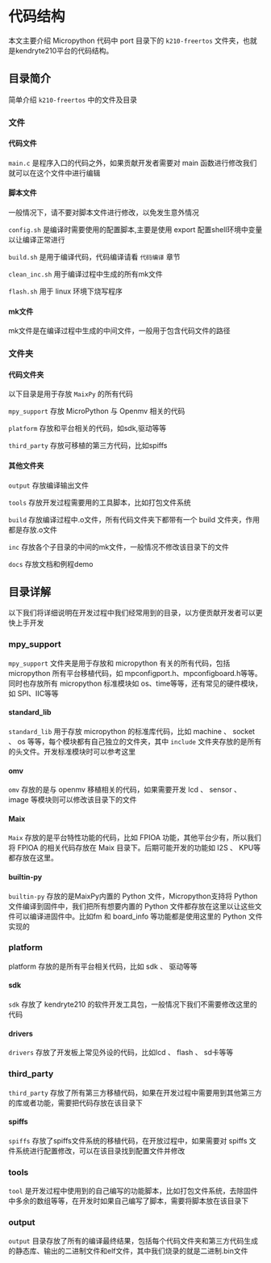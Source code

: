 代码结构
========

本文主要介绍 Micropython 代码中 port 目录下的 `k210-freertos` 文件夹，也就是kendryte210平台的代码结构。

## 目录简介

简单介绍 `k210-freertos` 中的文件及目录

### 文件

#### 代码文件

`main.c` 是程序入口的代码之外，如果贡献开发者需要对 main 函数进行修改我们就可以在这个文件中进行编辑

#### 脚本文件

一般情况下，请不要对脚本文件进行修改，以免发生意外情况

`config.sh` 是编译时需要使用的配置脚本,主要是使用 export 配置shell环境中变量以让编译正常进行

`build.sh` 是用于编译代码，代码编译请看 `代码编译` 章节

`clean_inc.sh` 用于编译过程中生成的所有mk文件

`flash.sh` 用于 linux 环境下烧写程序

#### mk文件

mk文件是在编译过程中生成的中间文件，一般用于包含代码文件的路径

### 文件夹

#### 代码文件夹

以下目录是用于存放 `MaixPy` 的所有代码

`mpy_support` 存放 MicroPython 与 Openmv 相关的代码

`platform` 存放和平台相关的代码，如sdk,驱动等等

`third_party` 存放可移植的第三方代码，比如spiffs

#### 其他文件夹

`output` 存放编译输出文件

`tools` 存放开发过程需要用的工具脚本，比如打包文件系统

`build` 存放编译过程中.o文件，所有代码文件夹下都带有一个 build 文件夹，作用都是存放.o文件

`inc` 存放各个子目录的中间的mk文件，一般情况不修改该目录下的文件

`docs` 存放文档和例程demo


## 目录详解

以下我们将详细说明在开发过程中我们经常用到的目录，以方便贡献开发者可以更快上手开发

### mpy_support

`mpy_support` 文件夹是用于存放和 micropython 有关的所有代码，包括 micropython 所有平台移植代码，如 mpconfigport.h、mpconfigboard.h等等。同时也存放所有 micropython 标准模块如 os、time等等，还有常见的硬件模块，如 SPI、IIC等等

#### standard_lib

`standard_lib` 用于存放 micropython 的标准库代码，比如 machine 、 socket 、 os 等等，每个模块都有自己独立的文件夹，其中 `include` 文件夹存放的是所有的头文件。开发标准模块时可以参考这里

#### omv

`omv` 存放的是与 openmv 移植相关的代码，如果需要开发 lcd 、 sensor 、 image 等模块则可以修改该目录下的文件

#### Maix

`Maix` 存放的是平台特性功能的代码，比如 FPIOA 功能，其他平台少有，所以我们将 FPIOA 的相关代码存放在 Maix 目录下。后期可能开发的功能如 I2S  、 KPU等都存放在这里。

#### builtin-py

`builtin-py` 存放的是MaixPy内置的 Python 文件，Micropython支持将 Python 文件编译到固件中，我们把所有想要内置的 Python 文件都存放在这里以让这些文件可以编译进固件中。比如fm 和 board_info 等功能都是使用这里的 Python 文件实现的

### platform

platform 存放的是所有平台相关代码，比如 sdk 、 驱动等等

#### sdk

`sdk` 存放了 kendryte210 的软件开发工具包，一般情况下我们不需要修改这里的代码

#### drivers 

`drivers` 存放了开发板上常见外设的代码，比如lcd 、 flash 、 sd卡等等

### third_party

`third_party` 存放了所有第三方移植代码，如果在开发过程中需要用到其他第三方的库或者功能，需要把代码存放在该目录下

#### spiffs

`spiffs` 存放了spiffs文件系统的移植代码，在开放过程中，如果需要对 spiffs 文件系统进行配置修改，可以在该目录找到配置文件并修改

### tools

`tool` 是开发过程中使用到的自己编写的功能脚本，比如打包文件系统，去除固件中多余的数组等等，在开发时如果自己编写了脚本，需要将脚本放在该目录下

### output

`output` 目录存放了所有的编译最终结果，包括每个代码文件夹和第三方代码生成的静态库、输出的二进制文件和elf文件，其中我们烧录的就是二进制.bin文件

 









